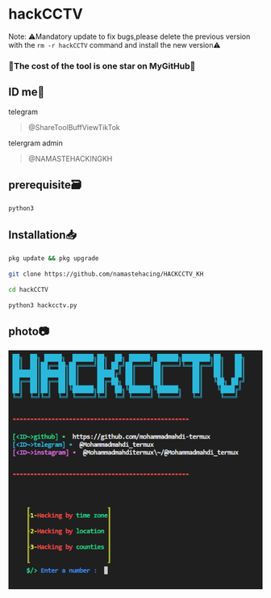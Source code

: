 # hackCCTV

Note: ⚠️Mandatory update to fix bugs,please delete the previous version with the ```rm -r hackCCTV``` command and install the new version⚠️

### 🦭The cost of the tool is one star on MyGitHub🌟

## ID me📧

telegram
>@ShareToolBuffViewTikTok

telergram admin 
>@NAMASTEHACKINGKH



## prerequisite🗃
```bash
python3
```
## Installation📥

```bash
pkg update && pkg upgrade
```

```bash
git clone https://github.com/namastehacing/HACKCCTV_KH
```

```bash
cd hackCCTV
```

```bash
python3 hackcctv.py
```


## photo📷

<img src="sc.png"/>
